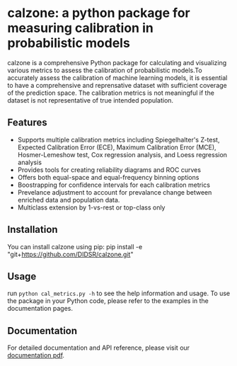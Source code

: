 # calzone: a python package for measuring calibration in probabilistic models

calzone is a comprehensive Python package for calculating and visualizing various metrics to assess the calibration of probabilistic models.To accurately assess the calibration of machine learning models, it is essential to have a comprehensive and reprensative dataset with sufficient coverage of the prediction space. The calibration metrics is not meaningful if the dataset is not representative of true intended population.


## Features

- Supports multiple calibration metrics including Spiegelhalter's Z-test, Expected Calibration Error (ECE), Maximum Calibration Error (MCE), Hosmer-Lemeshow test, Cox regression analysis, and Loess regression analysis
- Provides tools for creating reliability diagrams and ROC curves
- Offers both equal-space and equal-frequency binning options
- Boostrapping for confidence intervals for each calibration metrics
- Prevelance adjustment to account for prevalance change between enriched data and population data.
- Multiclass extension by 1-vs-rest or top-class only

## Installation

You can install calzone using pip:
pip install -e "git+https://github.com/DIDSR/calzone.git"

## Usage

run `python cal_metrics.py -h` to see the help information and usage. To use the package in your Python code, please refer to the examples in the documentation pages.

## Documentation

For detailed documentation and API reference, please visit our [documentation pdf](https://github.com/DIDSR/calzone/blob/main/docs/build/latex/calzone.pdf).
